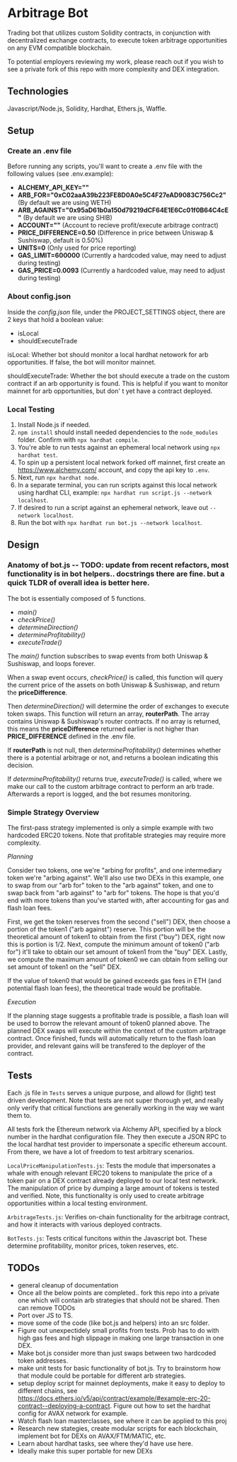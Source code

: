 # Arbitrage Bot
Trading bot that utilizes custom Solidity contracts, in conjunction with decentralized exchange contracts, to execute token arbitrage opportunities on any EVM compatible blockchain. 

To potential employers reviewing my work, please reach out if you wish to see a private fork of this repo with more complexity and DEX integration. 

## Technologies
Javascript/Node.js, Solidity, Hardhat, Ethers.js, Waffle. 


## Setup


### Create an .env file
Before running any scripts, you'll want to create a .env file with the following values (see .env.example):

- **ALCHEMY_API_KEY=""**
- **ARB_FOR="0xC02aaA39b223FE8D0A0e5C4F27eAD9083C756Cc2"** (By default we are using WETH)
- **ARB_AGAINST="0x95aD61b0a150d79219dCF64E1E6Cc01f0B64C4cE"** (By default we are using SHIB)
- **ACCOUNT=""** (Account to recieve profit/execute arbitrage contract)
- **PRICE_DIFFERENCE=0.50** (Difference in price between Uniswap & Sushiswap, default is 0.50%)
- **UNITS=0** (Only used for price reporting)
- **GAS_LIMIT=600000** (Currently a hardcoded value, may need to adjust during testing)
- **GAS_PRICE=0.0093** (Currently a hardcoded value, may need to adjust during testing)


### About config.json
Inside the *config.json* file, under the PROJECT_SETTINGS object, there are 2 keys that hold a boolean value:
- isLocal
- shouldExecuteTrade

isLocal: Whether bot should monitor a local hardhat netowork for arb opportunities. If false, the bot will monitor mainnet. 

shouldExecuteTrade: Whether the bot should execute a trade on the custom contract if an arb opportunity is found. This is helpful if you want to monitor mainnet for arb opportunities, but don'
t yet have a contract deployed. 


### Local Testing
1. Install Node.js if needed.
2. ```npm install``` should install needed dependencies to the ```node_modules``` folder. Confirm with ```npx hardhat compile```.
3. You're able to run tests against an ephemeral local network using ```npx hardhat test```.
4. To spin up a persistent local network forked off mainnet, first create an https://www.alchemy.com/ account, and copy the api key to ```.env```.
5. Next, run ```npx hardhat node```.
6. In a separate terminal, you can run scripts against this local network using hardhat CLI, example: ```npx hardhat run script.js --network localhost```.
7. If desired to run a script against an ephemeral network, leave out ```--network localhost```.
8. Run the bot with ```npx hardhat run bot.js --network localhost```.


## Design


### Anatomy of bot.js -- TODO: update from recent refactors, most functionality is in bot helpers.. docstrings there are fine. but a quick TLDR of overall idea is better here. 
The bot is essentially composed of 5 functions.
- *main()*
- *checkPrice()*
- *determineDirection()*
- *determineProfitability()*
- *executeTrade()*

The *main()* function subscribes to swap events from both Uniswap & Sushiswap, and loops forever. 

When a swap event occurs, *checkPrice()* is called, this function will query the current price of the assets on both Uniswap & Sushiswap, and return the **priceDifference**.

Then *determineDirection()* will determine the order of exchanges to execute token swaps. This function will return an array, **routerPath**. The array contains Uniswap & Sushiswap's router contracts. If no array is returned, this means the **priceDifference** returned earlier is not higher than **PRICE_DIFFERENCE** defined in the .env file.

If **routerPath** is not null, then *determineProfitability()* determines whether there is a potential arbitrage or not, and returns a boolean indicating this decision.

If *determineProfitability()* returns true, *executeTrade()* is called, where we make our call to the custom arbitrage contract to perform an arb trade. Afterwards a report is logged, and the bot resumes monitoring.


### Simple Strategy Overview
The first-pass strategy implemented is only a simple example with two hardcoded ERC20 tokens. Note that profitable strategies may require more complexity.

_Planning_

Consider two tokens, one we're "arbing for profits", and one intermediary token we're "arbing against". We'll also use two DEXs in this example, one to swap from our "arb for" token to the "arb against" token, and one to swap back from "arb against" to "arb for" tokens. The hope is that you'd end with more tokens than you've started with, after accounting for gas and flash loan fees.  

First, we get the token reserves from the second ("sell") DEX, then choose a portion of the token1 ("arb against") reserve. This portion will be the theoretical amount of token1 to obtain from the first ("buy") DEX, right now this is portion is 1/2. Next, compute the minimum amount of token0 ("arb for") it'll take to obtain our set amount of token1 from the "buy" DEX. Lastly, we compute the maximum amount of token0 we can obtain from selling our set amount of token1 on the "sell" DEX.
 
If the value of token0 that would be gained exceeds gas fees in ETH (and potential flash loan fees), the theoretical trade would be profitable.

_Execution_

If the planning stage suggests a profitable trade is possible, a flash loan will be used to borrow the relevant amount of token0 planned above. The planned DEX swaps will execute within the context of the custom arbitrage contract. Once finished, funds will automatically return to the flash loan provider, and relevant gains will be transfered to the deployer of the contract.


## Tests
Each .js file in ```Tests``` serves a unique purpose, and allowd for (light) test driven development. Note that tests are not super thorough yet, and really only verify that critical functions are generally working in the way we want them to. 

All tests fork the Ethereum network via Alchemy API, specified by a block number in the hardhat configuration file. They then execute a JSON RPC to the local hardhat test provider to impersonate a specific ethereum account. From there, we have a lot of freedom to test arbitrary scenarios.

```LocalPriceManipulationTests.js```: Tests the module that impersonates a whale with enough relevant ERC20 tokens to manipulate the price of a token pair on a DEX contract already deployed to our local test network. The manipulation of price by dumping a large amount of tokens is tested and verified. Note, this functionality is only used to create arbitrage opportunities within a local testing environment.     

```ArbitrageTests.js```: Verifies on-chain functionality for the arbitrage contract, and how it interacts with various deployed contracts.

```BotTests.js```: Tests critical funcitons within the Javascript bot. These determine profitability, monitor prices, token reserves, etc. 


## TODOs
 - general cleanup of documentation
 - Once all the below points are completed.. fork this repo into a private one which will contain arb strategies that should not be shared. Then can remove TODOs
 - Port over JS to TS.
 - move some of the code (like bot.js and helpers) into an src folder. 
 - Figure out unexpectidely small profits from tests. Prob has to do with high gas fees and high slippage in making one large transaction in one DEX.
 - Make bot.js consider more than just swaps between two hardcoded token addresses.
 - make unit tests for basic functionality of bot.js. Try to brainstorm how that module could be portable for different arb strategies.
 - setup deploy script for mainnet deployments, make it easy to deploy to different chains, see https://docs.ethers.io/v5/api/contract/example/#example-erc-20-contract--deploying-a-contract. Figure out how to set the hardhat config for AVAX network for example.
 - Watch flash loan masterclasses, see where it can be applied to this proj
 - Research new stategies, create modular scripts for each blockchain, implement bot for DEXs on AVAX/FTM/MATIC, etc. 
 - Learn about hardhat tasks, see where they'd have use here. 
 - Ideally make this super portable for new DEXs

